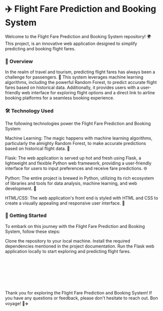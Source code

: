 # ✈️ Flight Fare Prediction and Booking System
Welcome to the Flight Fare Prediction and Booking System repository! 🌍 This project, is an innovative web application designed to simplify predicting and booking flight fares.

### 🚀 Overview
In the realm of travel and tourism, predicting flight fares has always been a challenge for passengers. 🤔 This system leverages machine learning algorithms, including the powerful Random Forest, to predict accurate flight fares based on historical data. Additionally, it provides users with a user-friendly web interface for exploring flight options and a direct link to airline booking platforms for a seamless booking experience.

### 🛠️ Technology Used
The following technologies power the Flight Fare Prediction and Booking System:

Machine Learning: The magic happens with machine learning algorithms, particularly the almighty Random Forest, to make accurate predictions based on historical flight data. 🤖

Flask: The web application is served up hot and fresh using Flask, a lightweight and flexible Python web framework, providing a user-friendly interface for users to input preferences and receive fare predictions. 🌐

Python: The entire project is brewed in Python, utilizing its rich ecosystem of libraries and tools for data analysis, machine learning, and web development. 🐍

HTML/CSS: The web application's front end is styled with HTML and CSS to create a visually appealing and responsive user interface. 🎨

### 🚀 Getting Started
To embark on this journey with the Flight Fare Prediction and Booking System, follow these steps:

Clone the repository to your local machine.
Install the required dependencies mentioned in the project documentation.
Run the Flask web application locally to start exploring and predicting flight fares.
<br/><br/>
<br/><br/>
<br/><br/>
<br/><br/>
Thank you for exploring the Flight Fare Prediction and Booking System! If you have any questions or feedback, please don't hesitate to reach out. Bon voyage! 🌟✈️
